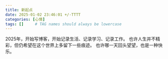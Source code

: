 ```yaml
---
title: 新起点
date: 2025-01-02 23:46:01 +/-TTTT
categories: [心情]
tags: []     # TAG names should always be lowercase
---
```


2025年，开始写博客，开始记录生活、记录学习、记录工作。
也许人生并不精彩，但仍希望在这个世界上多留下一些痕迹。
也许哪一天回头望望，也是一种快乐。